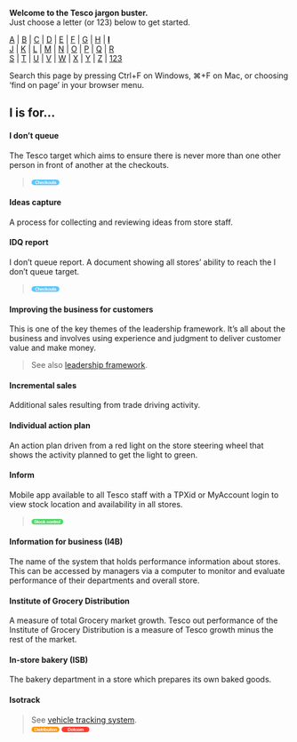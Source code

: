 **Welcome to the Tesco jargon buster.**  
Just choose a letter (or 123) below to get started.  

[A](a.md) | [B](b.md) | [C](c.md) | [D](d.md) | [E](e.md) | [F](f.md) | [G](g.md) | [H](h.md) | [**I**](i.md)  
[J](j.md) | [K](k.md) | [L](l.md) | [M](m.md) | [N](n.md) | [O](o.md) | [P](p.md) | [Q](q.md) | [R](r.md)  
[S](s.md) | [T](t.md) | [U](u.md) | [V](v.md) | [W](w.md) | [X](x.md) | [Y](y.md) | [Z](z.md) | [123](123.md)

Search this page by pressing Ctrl+F on Windows, ⌘+F on Mac, or choosing ‘find on page’ in your browser menu.

## I is for…

#### I don’t queue
The Tesco target which aims to ensure there is never more than one other person in front of another at the checkouts.  
> ![Checkouts](assets/images/tag-checkouts.png)  

#### Ideas capture
A process for collecting and reviewing ideas from store staff.

#### IDQ report
I don’t queue report. A document showing all stores’ ability to reach the I don’t queue target.  
> ![Checkouts](assets/images/tag-checkouts.png)  

#### Improving the business for customers
This is one of the key themes of the leadership framework. It’s all about the business and involves using experience and judgment to deliver customer value and make money.
> See also [leadership framework](l.md#leadership-framework).

#### Incremental sales
Additional sales resulting from trade driving activity.

#### Individual action plan
An action plan driven from a red light on the store steering wheel that shows the activity planned to get the light to green.

#### Inform
Mobile app available to all Tesco staff with a TPXid or MyAccount login to view stock location and availability in all stores.  
> ![Stock control](assets/images/tag-stockcontrol.png)

#### Information for business (I4B)
The name of the system that holds performance information about stores. This can be accessed by managers via a computer to monitor and evaluate performance of their departments and overall store.

#### Institute of Grocery Distribution
A measure of total Grocery market growth. Tesco out performance of the Institute of Grocery Distribution is a measure of Tesco growth minus the rest of the market.

#### In-store bakery (ISB)
The bakery department in a store which prepares its own baked goods.

#### Isotrack
> See [vehicle tracking system](v.md#vehicle-tracking-system).  
> ![Distribution](assets/images/tag-distribution.png) ![Dotcom](assets/images/tag-dotcom.png)
